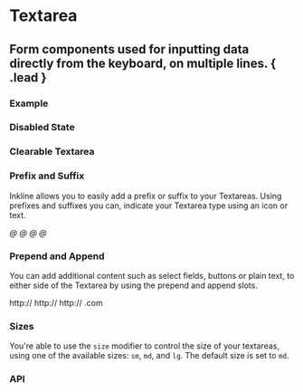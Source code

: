 # Textarea
## Form components used for inputting data directly from the keyboard, on multiple lines. { .lead }

### Example

<i-code-preview title="Basic Textarea">

<i-textarea v-model="textareaValue" placeholder="Type something.." />

<template slot="html">

~~~html
<i-textarea v-model="value" placeholder="Type something.." />
~~~

</template>
<template slot="js">

~~~js
export default {
  data () {
    return {
      value: ''
    };
  }
}
~~~

</template>
</i-code-preview>

### Disabled State

<i-code-preview title="Disabled Textarea">

<i-textarea v-model="disabledTextareaValue" placeholder="Type something.." disabled />

<template slot="html">

~~~html
<i-textarea v-model="value" placeholder="Type something.." disabled />
~~~

</template>
<template slot="js">

~~~js
export default {
  data () {
    return {
      value: ''
    };
  }
}
~~~

</template>
</i-code-preview>

### Clearable Textarea

<i-code-preview title="Clearable Textarea">

<i-textarea v-model="clearableTextareaValue" placeholder="Type something.." clearable />

<template slot="html">

~~~html
<i-textarea v-model="value" placeholder="Type something.." clearable />
~~~

</template>
<template slot="js">

~~~js
export default {
  data () {
    return {
      value: ''
    };
  }
}
~~~

</template>
</i-code-preview>

### Prefix and Suffix
Inkline allows you to easily add a prefix or suffix to your Textareas. Using prefixes and suffixes you can, indicate 
your Textarea type using an icon or text. 

<i-code-preview title="Textarea Prefix and Suffix">

<i-textarea v-model="prefixTextareaValue" placeholder="Type something.." class="_margin-bottom-1">
    <i slot="prefix" class="form-input-icon">@</i>
</i-textarea>

<i-textarea v-model="suffixTextareaValue" placeholder="Type something.." class="_margin-bottom-1">
    <i slot="suffix" class="form-input-icon">@</i>
</i-textarea>

<i-textarea v-model="prefixSuffixTextareaValue" placeholder="Type something..">
    <i slot="prefix" class="form-input-icon">@</i>
    <i slot="suffix" class="form-input-icon">@</i>
</i-textarea>

<template slot="html">

~~~html
<i-textarea v-model="value" placeholder="Type something..">
    <i slot="prefix" class="form-input-icon">@</i>
</i-textarea>
~~~
~~~html
<i-textarea v-model="value" placeholder="Type something..">
    <i slot="suffix" class="form-input-icon">@</i>
</i-textarea>
~~~
~~~html
<i-textarea v-model="value" placeholder="Type something..">
    <i slot="prefix" class="form-input-icon">@</i>
    <i slot="suffix" class="form-input-icon">@</i>
</i-textarea>
~~~

</template>
<template slot="js">

~~~js
export default {
  data () {
    return {
      value: 'Lorem ipsum dolor sit amet, consectetur adipiscing..'
    };
  }
}
~~~

</template>
</i-code-preview>

### Prepend and Append
You can add additional content such as select fields, buttons or plain text, to either side of the Textarea by using the prepend and append slots.

<i-code-preview title="Textarea Prepend and Append">

<i-textarea v-model="prependTextareaValue" placeholder="Type something.." class="_margin-bottom-1">
    <span slot="prepend" class="form-input-prepend">http://</span>
</i-textarea>

<i-textarea v-model="appendTextareaValue" placeholder="Type something.." class="_margin-bottom-1">
    <span slot="append" class="form-input-append">http://</span>
</i-textarea>

<i-textarea v-model="prependAppendTextareaValue" placeholder="Type something..">
    <span slot="prepend" class="form-input-prepend">http://</span>
    <span slot="append" class="form-input-append">.com</span>
</i-textarea>

<template slot="html">

~~~html
<i-textarea v-model="value" placeholder="Type something..">
    <span slot="prepend" class="form-input-prepend">http://</span>
</i-textarea>
~~~
~~~html
<i-textarea v-model="value" placeholder="Type something..">
    <span slot="append" class="form-input-append">.com</span>
</i-textarea>
~~~
~~~html
<i-textarea v-model="value" placeholder="Type something..">
    <span slot="prepend" class="form-input-prepend">http://</span>
    <span slot="append" class="form-input-append">.com</span>
</i-textarea>
~~~

</template>
<template slot="js">

~~~js
export default {
  data () {
    return {
      value: ''
    };
  }
}
~~~

</template>
</i-code-preview>


### Sizes
You're able to use the `size` modifier to control the size of your textareas, using one of the available sizes: `sm`, `md`, and `lg`. The default size is set to `md`.

<i-code-preview title="Textarea Sizes">

<i-textarea size="sm" v-model="smTextareaValue" placeholder="Type something small.." class="_margin-bottom-1" />
<i-textarea size="md" v-model="mdTextareaValue" placeholder="Type something medium.." class="_margin-bottom-1" />
<i-textarea size="lg" v-model="lgTextareaValue" placeholder="Type something large.." />

<template slot="html">

~~~html
<i-textarea size="sm" v-model="value" placeholder="Type something small.." />
~~~
~~~html
<i-textarea size="md" v-model="value" placeholder="Type something medium.." />
~~~
~~~html
<i-textarea size="lg" v-model="value" placeholder="Type something large.." />
~~~

</template>
<template slot="js">

~~~js
export default {
  data () {
    return {
      value: ''
    };
  }
}
~~~

</template>
</i-code-preview>


### API

<i-api-preview title="Textarea API" markup="i-textarea" expanded>
    <template slot="props">
        <i-table bordered responsive>
            <thead>
                <tr>
                    <th>Property</th>
                    <th>Description</th>
                    <th>Type</th>
                    <th>Accepted</th>
                    <th>Default</th>
                </tr>
            </thead>
            <tbody>
                <tr>
                    <td>clearable</td>
                    <td>Sets the textarea as clearable. Clearable textareas have a clear icon when value a is provided.</td>
                    <td><code>Boolean</code></td>
                    <td><code>true</code>, <code>false</code></td>
                    <td><code>false</code></td>
                </tr>
                <tr>
                    <td>disabled</td>
                    <td>Sets the state of the textarea form component as disabled.</td>
                    <td><code>Boolean</code></td>
                    <td><code>true</code>, <code>false</code></td>
                    <td><code>false</code></td>
                </tr>
                <tr>
                    <td>placeholder</td>
                    <td>Sets the placeholder of the textarea form component.</td>
                    <td><code>String</code></td>
                    <td></td>
                    <td></td>
                </tr>
                <tr>
                    <td>readonly</td>
                    <td>Sets the state of the textarea form component as readonly.</td>
                    <td><code>Boolean</code></td>
                    <td><code>true</code>, <code>false</code></td>
                    <td><code>false</code></td>
                </tr>
                <tr>
                    <td>schema</td>
                    <td>Provides a schema binding to the textarea form component. See the <nuxt-link to="/docs/forms/form-validation">Form Validation</nuxt-link> documentation.</td>
                    <td><code>Object</code></td>
                    <td></td>
                    <td></td>
                </tr>
                <tr>
                    <td>size</td>
                    <td>Sets the size of the textarea form component.</td>
                    <td><code>String</code></td>
                    <td><code>sm</code>, <code>md</code>, <code>lg</code></td>
                    <td><code>md</code></td>
                </tr>
                <tr>
                    <td>value</td>
                    <td>Sets the value of the textarea form component. To be provided using the <code>v-model</code> directive.</td>
                    <td><code>String</code></td>
                    <td></td>
                    <td></td>
                </tr>
            </tbody>
        </i-table>
    </template>
    <template slot="slots">
        <i-table bordered responsive class="_margin-bottom-0">
            <thead>
                <tr>
                    <th>Name</th>
                    <th>Description</th>
                </tr>
            </thead>
            <tbody>
                <tr>
                    <td>prepend</td>
                    <td>Slot for textarea prepend content. Prepended content appears before the textarea inside a button-like container.</td>
                </tr>
                <tr>
                    <td>append</td>
                    <td>Slot for textarea append content. Appended content appears after the textarea inside a button-like container.</td>
                </tr>
                <tr>
                    <td>prefix</td>
                    <td>Slot for textarea prefix content. The prefix content appears inside the textarea field, on the left side.</td>
                </tr>
                <tr>
                    <td>suffix</td>
                    <td>Slot for textarea suffix content. The suffix content appears inside the textarea field, on the right side.</td>
                </tr>
            </tbody>
        </i-table>
    </template>
    <template slot="events">
        <i-table bordered responsive class="_margin-bottom-0">
            <thead>
                <tr>
                    <th>Name</th>
                    <th>Description</th>
                    <th>Prototype</th>
                </tr>
            </thead>
            <tbody>
                <tr>
                    <td>click</td>
                    <td>Emitted when textarea form component is clicked.</td>
                    <td><code>(event: Event) => {}</code></td>
                </tr>
                <tr>
                    <td>focus</td>
                    <td>Emitted when textarea form component is focused.</td>
                    <td><code>(event: Event) => {}</code></td>
                </tr>
                <tr>
                    <td>blur</td>
                    <td>Emitted when textarea form component is blurred.</td>
                    <td><code>(event: Event) => {}</code></td>
                </tr>
                <tr>
                    <td>change</td>
                    <td>Emitted when textarea form component value changes.</td>
                    <td><code>(value: String) => {}</code></td>
                </tr>
                <tr>
                    <td>input</td>
                    <td>Emitted when textarea form component value changes.</td>
                    <td><code>(value: String) => {}</code></td>
                </tr>
                <tr>
                    <td>mouseenter</td>
                    <td>Emitted when textarea form component is hovered.</td>
                    <td><code>(value: String) => {}</code></td>
                </tr>
                <tr>
                    <td>mouseleave</td>
                    <td>Emitted when textarea form component is not hovered anymore.</td>
                    <td><code>(value: String) => {}</code></td>
                </tr>
            </tbody>
        </i-table>
    </template>
</i-api-preview>
